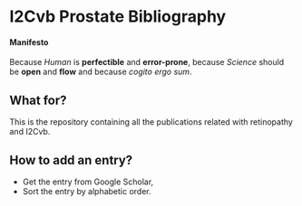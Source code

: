 I2Cvb Prostate Bibliography
==============================

#### Manifesto

Because *Human* is **perfectible** and **error-prone**, because *Science* should be **open** and **flow** and because *cogito ergo sum*.


What for?
---------

This is the repository containing all the publications related with retinopathy and I2Cvb.

How to add an entry?
--------------------

- Get the entry from Google Scholar,
- Sort the entry by alphabetic order.
